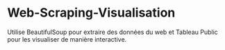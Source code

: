 # Web-Scraping-Visualisation
Utilise BeautifulSoup pour extraire des données du web et Tableau Public pour les visualiser de manière interactive.
